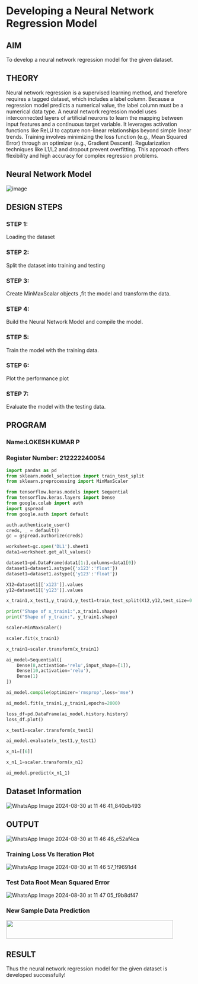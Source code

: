# Developing a Neural Network Regression Model

## AIM

To develop a neural network regression model for the given dataset.

## THEORY
Neural network regression is a supervised learning method, and therefore requires a tagged dataset, which includes a label column. Because a regression model predicts a numerical value, the label column must be a numerical data type. A neural network regression model uses interconnected layers of artificial neurons to learn the mapping between input features and a continuous target variable. It leverages activation functions like ReLU to capture non-linear relationships beyond simple linear trends. Training involves minimizing the loss function (e.g., Mean Squared Error) through an optimizer (e.g., Gradient Descent). Regularization techniques like L1/L2 and dropout prevent overfitting. This approach offers flexibility and high accuracy for complex regression problems.

## Neural Network Model
![image](https://github.com/user-attachments/assets/9acfa3d0-5402-4185-bc0f-b007dca5b571)


## DESIGN STEPS

### STEP 1:

Loading the dataset

### STEP 2:

Split the dataset into training and testing

### STEP 3:

Create MinMaxScalar objects ,fit the model and transform the data.

### STEP 4:

Build the Neural Network Model and compile the model.

### STEP 5:

Train the model with the training data.

### STEP 6:

Plot the performance plot

### STEP 7:

Evaluate the model with the testing data.

## PROGRAM
### Name:LOKESH KUMAR P
### Register Number: 212222240054
```python
import pandas as pd
from sklearn.model_selection import train_test_split
from sklearn.preprocessing import MinMaxScaler

from tensorflow.keras.models import Sequential
from tensorflow.keras.layers import Dense
from google.colab import auth
import gspread
from google.auth import default

auth.authenticate_user()
creds, _ = default()
gc = gspread.authorize(creds)

worksheet=gc.open('DL1').sheet1
data1=worksheet.get_all_values()

dataset1=pd.DataFrame(data1[1:],columns=data1[0])
dataset1=dataset1.astype({'x123':'float'})
dataset1=dataset1.astype({'y123':'float'})

X12=dataset1[['x123']].values
y12=dataset1[['y123']].values

x_train1,x_test1,y_train1,y_test1=train_test_split(X12,y12,test_size=0.33,random_state=43)

print("Shape of x_train1:",x_train1.shape)
print("Shape of y_train:", y_train1.shape)

scaler=MinMaxScaler()

scaler.fit(x_train1)

x_train1=scaler.transform(x_train1)

ai_model=Sequential([
    Dense(8,activation='relu',input_shape=[1]),
    Dense(10,activation='relu'),
    Dense(1)
])

ai_model.compile(optimizer='rmsprop',loss='mse')

ai_model.fit(x_train1,y_train1,epochs=2000)

loss_df=pd.DataFrame(ai_model.history.history)
loss_df.plot()

x_test1=scaler.transform(x_test1)

ai_model.evaluate(x_test1,y_test1)

x_n1=[[6]]

x_n1_1=scaler.transform(x_n1)

ai_model.predict(x_n1_1)

```
## Dataset Information
![WhatsApp Image 2024-08-30 at 11 46 41_840db493](https://github.com/user-attachments/assets/b45034f5-1c8c-455e-b873-31db0e4b0320)


## OUTPUT
![WhatsApp Image 2024-08-30 at 11 46 46_c52af4ca](https://github.com/user-attachments/assets/3bc8a15d-9db9-4a63-b1dd-2f22063f4f97)

### Training Loss Vs Iteration Plot

![WhatsApp Image 2024-08-30 at 11 46 57_1f9691d4](https://github.com/user-attachments/assets/fb166579-2aab-45b0-a2a8-a9e6d5cc16ad)


### Test Data Root Mean Squared Error

![WhatsApp Image 2024-08-30 at 11 47 05_f9b8df47](https://github.com/user-attachments/assets/3bf5fa31-a3a6-4430-89a6-f42074de8a1a)


### New Sample Data Prediction

<img src="https://github.com/user-attachments/assets/871cbd39-19a0-49fb-8b1b-82ed73cc6dd9" width="450" height="50">

## RESULT

Thus the neural network regression model for the given dataset is developed successfully!
